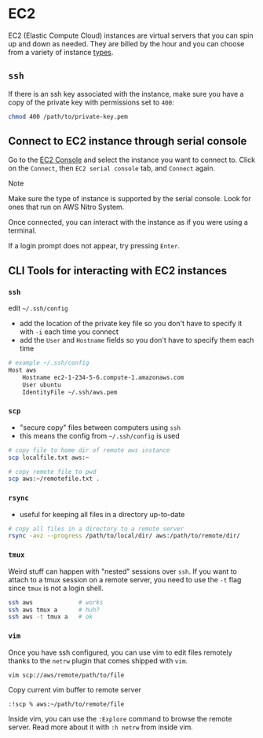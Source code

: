 # EC2

EC2 (Elastic Compute Cloud) instances are virtual servers that you can spin up
and down as needed. They are billed by the hour and you can choose from a
variety of instance [types](https://aws.amazon.com/ec2/instance-types/).

## `ssh`

If there is an ssh key associated with the instance, make sure you have a copy of the
private key with permissions set to `400`:

```sh
chmod 400 /path/to/private-key.pem
```

## Connect to EC2 instance through serial console

Go to the [EC2 Console](https://us-east-1.console.aws.amazon.com/ec2/home?region=us-east-1#Instances:instanceState=running)
and select the instance you want to connect to.
Click on the `Connect`, then `EC2 serial console` tab, and `Connect` again.

> [!NOTE]
> Make sure the type of instance is supported by the serial console.
> Look for ones that run on AWS Nitro System.

Once connected, you can interact with the instance as if you were using a terminal.

If a login prompt does not appear, try pressing `Enter`.

## CLI Tools for interacting with EC2 instances

### `ssh`

edit `~/.ssh/config`

- add the location of the private key file so you don't have to specify it with `-i` each time you connect
- add the `User` and `Hostname` fields so you don't have to specify them each time

```sh
# example ~/.ssh/config
Host aws
    Hostname ec2-1-234-5-6.compute-1.amazonaws.com
    User ubuntu
    IdentityFile ~/.ssh/aws.pem
```

### `scp`

- "secure copy" files between computers using `ssh`
- this means the config from `~/.ssh/config` is used

```sh
# copy file to home dir of remote aws instance
scp localfile.txt aws:~

# copy remote file to pwd
scp aws:~/remotefile.txt .
```

### `rsync`

- useful for keeping all files in a directory up-to-date

```sh
# copy all files in a directory to a remote server
rsync -avz --progress /path/to/local/dir/ aws:/path/to/remote/dir/
```

### `tmux`

Weird stuff can happen with "nested" sessions over `ssh`.
If you want to attach to a tmux session on a remote server,
you need to use the `-t` flag since `tmux` is not a login shell.

```sh
ssh aws             # works
ssh aws tmux a      # huh?
ssh aws -t tmux a   # ok
```

### `vim`

Once you have ssh configured, you can use vim to edit files remotely thanks to
the `netrw` plugin that comes shipped with `vim`.

```sh
vim scp://aws/remote/path/to/file
```

Copy current vim buffer to remote server

```vim
:!scp % aws:~/path/to/remote/file
```

Inside vim, you can use the `:Explore` command to browse the remote server.
Read more about it with `:h netrw` from inside vim.

